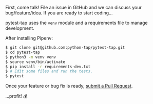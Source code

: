 First,
come talk!
File an issue in GitHub
and we can discuss your bug/feature/idea.
If you are ready to start coding...

pytest-tap uses the `venv` module
and a requirements file
to manage development.

After installing Pipenv:

```bash
$ git clone git@github.com:python-tap/pytest-tap.git
$ cd pytest-tap
$ python3 -m venv venv
$ source venv/bin/activate
$ pip install -r requirements-dev.txt
$ # Edit some files and run the tests.
$ pytest
```

Once your feature or bug fix is ready,
[submit a Pull Request](https://help.github.com/articles/creating-a-pull-request/>).

...profit! :moneybag:
